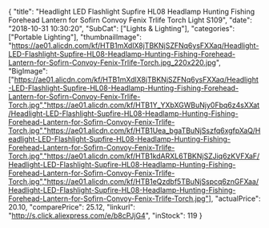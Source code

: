 {
	"title": "Headlight LED Flashlight Supfire HL08 Headlamp Hunting Fishing Forehead Lantern for Sofirn Convoy Fenix Trlife Torch Light S109",
	"date": "2018-10-31 10:30:20",
	"SubCat": ["Lights & Lighting"],
	"categories": ["Portable Lighting"],
	"thumbnailImage": "https://ae01.alicdn.com/kf/HTB1mXdlX8jTBKNjSZFNq6ysFXXaq/Headlight-LED-Flashlight-Supfire-HL08-Headlamp-Hunting-Fishing-Forehead-Lantern-for-Sofirn-Convoy-Fenix-Trlife-Torch.jpg_220x220.jpg",
	"BigImage": ["https://ae01.alicdn.com/kf/HTB1mXdlX8jTBKNjSZFNq6ysFXXaq/Headlight-LED-Flashlight-Supfire-HL08-Headlamp-Hunting-Fishing-Forehead-Lantern-for-Sofirn-Convoy-Fenix-Trlife-Torch.jpg","https://ae01.alicdn.com/kf/HTB1Y_YXbXGWBuNjy0Fbq6z4sXXat/Headlight-LED-Flashlight-Supfire-HL08-Headlamp-Hunting-Fishing-Forehead-Lantern-for-Sofirn-Convoy-Fenix-Trlife-Torch.jpg","https://ae01.alicdn.com/kf/HTB1Uea_bgaTBuNjSszfq6xgfpXaQ/Headlight-LED-Flashlight-Supfire-HL08-Headlamp-Hunting-Fishing-Forehead-Lantern-for-Sofirn-Convoy-Fenix-Trlife-Torch.jpg","https://ae01.alicdn.com/kf/HTB1kdARXL6TBKNjSZJiq6zKVFXaF/Headlight-LED-Flashlight-Supfire-HL08-Headlamp-Hunting-Fishing-Forehead-Lantern-for-Sofirn-Convoy-Fenix-Trlife-Torch.jpg","https://ae01.alicdn.com/kf/HTB1eQzdbf5TBuNjSspcq6znGFXaa/Headlight-LED-Flashlight-Supfire-HL08-Headlamp-Hunting-Fishing-Forehead-Lantern-for-Sofirn-Convoy-Fenix-Trlife-Torch.jpg"],
	"actualPrice": 20.10,
	"comparePrice": 25.12,
	"linkurl": "http://s.click.aliexpress.com/e/b8cPJjG4",
	"inStock": 119
}
